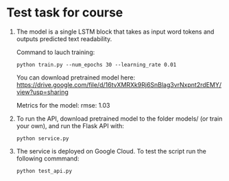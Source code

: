 # Test task for course

1. The model is a single LSTM block that takes as input word tokens and outputs predicted text readability.
   
   Command to lauch training:
   ```
   python train.py --num_epochs 30 --learning_rate 0.01
   ```
   You can download pretrained model here:
   https://drive.google.com/file/d/16tvXMRXk9Rj6SnBlag3vrNxpnt2rdEMY/view?usp=sharing
   
   Metrics for the model: rmse: 1.03
   
 2. To run the API, download pretrained model to the folder models/ (or train your own), and run the Flask API with:
    ```
    python service.py
    ```
 
 3. The service is deployed on Google Cloud.
    To test the script run the following commmand:
    ```
    python test_api.py
    ```
 
